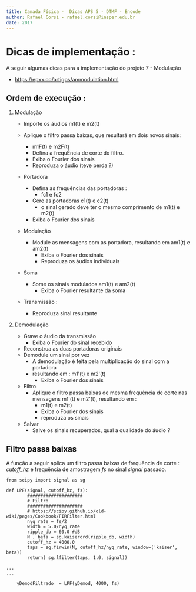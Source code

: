 ```yaml
---
title: Camada Física -  Dicas APS 5 - DTMF - Encode
author: Rafael Corsi - rafael.corsi@insper.edu.br
date: 2017
---
```


# Dicas de implementação :

A seguir algumas dicas para a implementação do projeto 7 - Modulação

- https://epxx.co/artigos/ammodulation.html

## Ordem de execução :

1. Modulação
    - Importe os áudios m1(t) e m2(t)
    - Aplique o filtro passa baixas, que resultará em dois novos sinais:
         - m1F(t) e m2F(t)
         - Defina a frequÊncia de corte do filtro.
         - Exiba o Fourier dos sinais 
         - Reproduza o áudio (teve perda ?)
     - Portadora
         - Defina as frequências das portadoras :
              - fc1 e fc2
         - Gere as portadoras c1(t) e c2(t)
              - o sinal gerado deve ter o mesmo comprimento de m1(t) e m2(t)
         - Exiba o Fourier dos sinais
    - Modulação
         - Module as mensagens com as portadora, resultando em am1(t) e am2(t)
              - Exiba o Fourier dos sinais
              - Reproduza os áudios individuais
    - Soma
         - Some os sinais modulados am1(t) e am2(t)
              - Exiba o Fourier resultante da soma
                
     - Transmissão :
          - Reproduza sinal resultante
         
2. Demodulação
     - Grave o áudio da transmissão
         - Exiba o Fourier do sinal recebido
     - Reconstrua as duas portadoras originais
     - Demodule um sinal por vez 
          - A demodulação é feita pela multiplicação do sinal com a portadora
          - resultando em : m1'(t) e m2'(t)
              - Exiba o Fourier dos sinais
     - Filtro
          - Aplique o filtro passa baixas de mesma frequência de corte nas mensagens m1'(t) e m2'(t), resultando em :
               - m1(t) e m2(t)
               - Exiba o Fourier dos sinais
               - reproduza os sinais
     - Salvar
          - Salve os sinais recuperados, qual a qualidade do áudio ?
          
## Filtro passa baixas 

A função a seguir aplica um filtro passa baixas de frequência de corte : *cutoff_hz* e frequência de amostragem *fs* no sinal *signal* passado.

```
from scipy import signal as sg

def LPF(signal, cutoff_hz, fs):
        #####################
        # Filtro
        #####################
        # https://scipy.github.io/old-wiki/pages/Cookbook/FIRFilter.html
        nyq_rate = fs/2
        width = 5.0/nyq_rate
        ripple_db = 60.0 #dB
        N , beta = sg.kaiserord(ripple_db, width)
        cutoff_hz = 4000.0
        taps = sg.firwin(N, cutoff_hz/nyq_rate, window=('kaiser', beta))
        return( sg.lfilter(taps, 1.0, signal))

...
...
```

``` 
    yDemodFiltrado  = LPF(yDemod, 4000, fs)    
```
